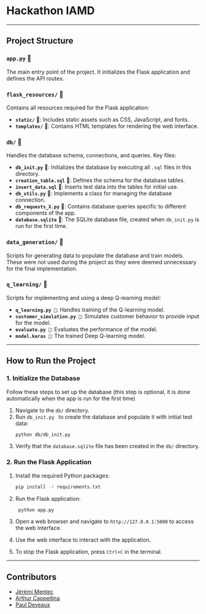 # Hackathon IAMD 


---

## Project Structure

### `app.py` 📄
The main entry point of the project. It initializes the Flask application and defines the API routes.

### `flask_resources/` 📂
Contains all resources required for the Flask application:

- **`static/`** 📂: Includes static assets such as CSS, JavaScript, and fonts.
- **`templates/`** 📂: Contains HTML templates for rendering the web interface.

### `db/` 📂
Handles the database schema, connections, and queries. Key files:

- **`db_init.py`** 📄: Initializes the database by executing all `.sql` files in this directory.
- **`creation_table.sql`** 📄: Defines the schema for the database tables.
- **`insert_data.sql`** 📄: Inserts test data into the tables for initial use.
- **`db_utils.py`** 📄: Implements a class for managing the database connection.
- **`db_requests_X.py`** 📄: Contains database queries specific to different components of the app.
- **`database.sqlite`** 📄: The SQLite database file, created when `db_init.py` is run for the first time.

### `data_generation/` 📂
Scripts for generating data to populate the database and train models. These were not used during the project as they were deemed unnecessary for the final implementation.

### `q_learning/` 📂
Scripts for implementing and using a deep Q-learning model:

- **`q_learning.py 📄`**: Handles training of the Q-learning model.
- **`customer_simulation.py 📄`**: Simulates customer behavior to provide input for the model.
- **`evaluate.py 📄`**: Evaluates the performance of the model.
- **`model.keras 📄`**: The trained Deep Q-learning model.

---

## How to Run the Project

### 1. Initialize the Database
Follow these steps to set up the database (this step is optional, it is done automatically when the app is run for the first time)

1. Navigate to the `db/` directory.
2. Run `db_init.py ` to create the database and populate it with initial test data:
   ```bash
   python db/db_init.py
    ```
3. Verify that the `database.sqlite` file has been created in the `db/` directory.

### 2. Run the Flask Application

1. Install the required Python packages:
   ```bash
   pip install -r requirements.txt
   ```
   
2. Run the Flask application:
   ```bash
    python app.py
    ```
   
3. Open a web browser and navigate to `http://127.0.0.1:5000` to access the web interface.
4. Use the web interface to interact with the application.
5. To stop the Flask application, press `Ctrl+C` in the terminal.

---

## Contributors

- [Jérémi Mentec]()
- [Arthur Cappellina]()
- [Paul Deveaux]()

